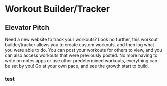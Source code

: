 # Workout Builder/Tracker
## Elevator Pitch
Need a new website to track your workouts? Look no further, this workout builder/tracker allows you to create custom workouts, and then log what you were able to do. You can post your workouts for others to view, and you can also access workouts that were previously posted. No more having to write on notes apps or use other predetermined workouts, everything can be set by you! Go at your own pace, and see the growth start to build.

### test
